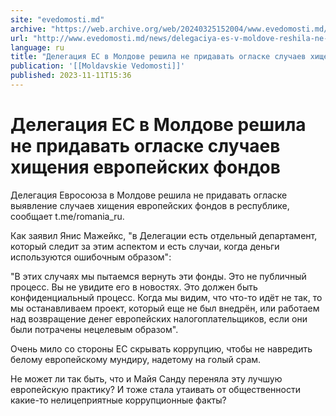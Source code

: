 ```yaml
---
site: "evedomosti.md"
archive: "https://web.archive.org/web/20240325152004/www.evedomosti.md/news/delegaciya-es-v-moldove-reshila-ne-pridavat-oglaske-sluchaev"
url: "http://www.evedomosti.md/news/delegaciya-es-v-moldove-reshila-ne-pridavat-oglaske-sluchaev"
language: ru
title: "Делегация ЕС в Молдове решила не придавать огласке случаев хищения европейских фондов"
publication: '[[Moldavskie Vedomosti]]'
published: 2023-11-11T15:36
---
```


# Делегация ЕС в Молдове решила не придавать огласке случаев хищения европейских фондов

Делегация Евросоюза в Молдове решила не придавать огласке выявление случаев хищения европейских фондов в республике, сообщает t.me/romania_ru.

Как заявил Янис Мажейкс, "в Делегации есть отдельный департамент, который следит за этим аспектом и есть случаи, когда деньги используются ошибочным образом":

"В этих случаях мы пытаемся вернуть эти фонды. Это не публичный процесс. Вы не увидите его в новостях. Это должен быть конфиденциальный процесс. Когда мы видим, что что-то идёт не так, то мы останавливаем проект, который еще не был внедрён, или работаем над возвращение денег европейских налогоплательщиков, если они были потрачены нецелевым образом".

Очень мило со стороны ЕС скрывать коррупцию, чтобы не навредить белому европейскому мундиру, надетому на голый срам.

Не может ли так быть, что и Майя Санду переняла эту лучшую европейскую практику? И тоже стала утаивать от общественности какие-то нелицеприятные коррупционные факты?